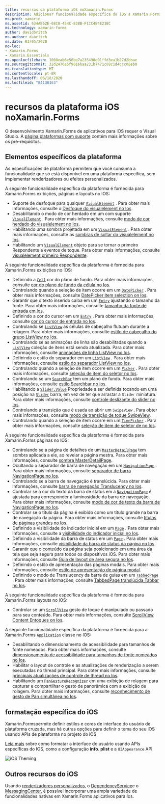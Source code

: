 ```yaml
---
title: recursos da plataforma iOS noXamarin.Forms
description: Adicionar funcionalidade específica do iOS a Xamarin.Forms aplicativos.
ms.prod: xamarin
ms.assetid: 634AB62E-68C8-454C-838B-F1CC4E4E21BC
ms.technology: xamarin-forms
author: davidbritch
ms.author: dabritch
ms.date: 03/05/2020
no-loc:
- Xamarin.Forms
- Xamarin.Essentials
ms.openlocfilehash: 1008eab6e56be7a235498e01ffd3ea1b27d2bbae
ms.sourcegitcommit: 32d2476a5f9016baa231b7471c88c1d4ccc08eb8
ms.translationtype: MT
ms.contentlocale: pt-BR
ms.lasthandoff: 06/18/2020
ms.locfileid: "84130163"
---
```

# <a name="ios-platform-features-in-xamarinforms"></a>recursos da plataforma iOS noXamarin.Forms

O desenvolvimento Xamarin.Forms de aplicativos para IOS requer o Visual Studio. A [página plataformas com suporte](~/get-started/supported-platforms.md) contém mais informações sobre os pré-requisitos.

## <a name="platform-specifics"></a>Elementos específicos da plataforma

As especificações de plataforma permitem que você consuma a funcionalidade que só está disponível em uma plataforma específica, sem implementar renderizadores ou efeitos personalizados.

A seguinte funcionalidade específica da plataforma é fornecida para Xamarin.Forms exibições, páginas e layouts no IOS:

- Suporte de desfoque para qualquer [`VisualElement`](xref:Xamarin.Forms.VisualElement) . Para obter mais informações, consulte o [Desfoque do visualelement no Ios](visualelement-blur.md).
- Desabilitando o modo de cor herdado em um com suporte [`VisualElement`](xref:Xamarin.Forms.VisualElement) . Para obter mais informações, consulte [modo de cor herdado do visualelement no Ios](legacy-color-mode.md).
- Habilitando uma sombra projetada em um [`VisualElement`](xref:Xamarin.Forms.VisualElement) . Para obter mais informações, consulte as [sombras de soltar do visualelement no Ios](visualelement-drop-shadow.md).
- Habilitando um [`VisualElement`](xref:Xamarin.Forms.VisualElement) objeto para se tornar o primeiro Respondente a eventos de toque. Para obter mais informações, consulte [visualelement primeiro Respondente](visualelement-first-responder.md).

A seguinte funcionalidade específica da plataforma é fornecida para Xamarin.Forms exibições no IOS:

- Definindo a [`Cell`](xref:Xamarin.Forms.Cell) cor do plano de fundo. Para obter mais informações, consulte [cor do plano de fundo da célula no Ios](cell-background-color.md).
- Controlando quando a seleção de item ocorre em um [`DatePicker`](xref:Xamarin.Forms.DatePicker) . Para obter mais informações, consulte [DatePicker item selection on Ios](datepicker-selection.md).
- Garantir que o texto inserido caiba em um [`Entry`](xref:Xamarin.Forms.Entry) ajustando o tamanho da fonte. Para obter mais informações, consulte [tamanho da fonte de entrada em Ios](entry-font-size.md).
- Definindo a cor do cursor em um [`Entry`](xref:Xamarin.Forms.Entry) . Para obter mais informações, consulte [cor do cursor de entrada no Ios](entry-cursor-color.md).
- Controlando se [`ListView`](xref:Xamarin.Forms.ListView) as células de cabeçalho flutuam durante a rolagem. Para obter mais informações, consulte [estilo de cabeçalho do grupo ListView no Ios](listview-group-header-style.md).
- Controlando se as animações de linha são desabilitadas quando a [`ListView`](xref:Xamarin.Forms.ListView) coleção de itens está sendo atualizada. Para obter mais informações, consulte [animações de linha ListView no Ios](listview-row-animations.md).
- Definindo o estilo do separador em um [`ListView`](xref:Xamarin.Forms.ListView) . Para obter mais informações, consulte [estilo do separador ListView no Ios](listview-separator-style.md).
- Controlando quando a seleção de item ocorre em um [`Picker`](xref:Xamarin.Forms.Picker) . Para obter mais informações, consulte [seleção de item do seletor no Ios](picker-selection.md).
- Controlando se um [`SearchBar`](xref:Xamarin.Forms.SearchBar) tem um plano de fundo. Para obter mais informações, consulte [estilo Searchbar no Ios](searchbar-style.md).
- Habilitando a [`Slider.Value`](xref:Xamarin.Forms.Slider.Value) Propriedade a ser definida tocando em uma posição na [`Slider`](xref:Xamarin.Forms.Slider) barra, em vez de ter que arrastar a `Slider` miniatura. Para obter mais informações, consulte [controle deslizante do slider no Ios](slider-thumb.md).
- Controlando a transição que é usada ao abrir um `SwipeView` . Para obter mais informações, consulte [modo de transição de toque SwipeView](swipeview-swipetransitionmode.md).
- Controlando quando a seleção de item ocorre em um [`TimePicker`](xref:Xamarin.Forms.TimePicker) . Para obter mais informações, consulte [seleção de item de seletor de no Ios](timepicker-selection.md).

A seguinte funcionalidade específica da plataforma é fornecida para Xamarin.Forms páginas no IOS:

- Controlando se a página de detalhes de um [`MasterDetailPage`](xref:Xamarin.Forms.MasterDetailPage) tem sombra aplicada a ele, ao revelar a página mestra. Para obter mais informações, consulte [sombra MasterDetailPage](masterdetailpage-shadow.md).
- Ocultando o separador de barra de navegação em um [`NavigationPage`](xref:Xamarin.Forms.NavigationPage) . Para obter mais informações, consulte [separador de barra NavigationPage no Ios](navigation-bar-separator.md).
- Controlando se a barra de navegação é translúcida. Para obter mais informações, consulte [barra de navegação Translucency no Ios](navigation-bar-translucent.md).
- Controlar se a cor do texto da barra de status em a [`NavigationPage`](xref:Xamarin.Forms.NavigationPage) é ajustada para corresponder à luminosidade da barra de navegação. Para obter mais informações, consulte [modo de cor de texto da barra de NavigationPage no Ios](status-bar-text-color.md).
- Controlar se o título da página é exibido como um título grande na barra de navegação da página. Para obter mais informações, consulte [títulos de páginas grandes no Ios](page-large-title.md).
- Definindo a visibilidade do indicador inicial em um [`Page`](xref:Xamarin.Forms.Page) . Para obter mais informações, consulte a [visibilidade do indicador inicial no Ios](page-home-indicator.md).
- Definindo a visibilidade da barra de status em um [`Page`](xref:Xamarin.Forms.Page) . Para obter mais informações, consulte [visibilidade da barra de status da página no Ios](page-status-bar-visibility.md).
- Garantir que o conteúdo da página seja posicionado em uma área da tela que seja segura para todos os dispositivos iOS. Para obter mais informações, consulte [Guia de layout de área segura no Ios](page-safe-area-layout.md).
- Definindo o estilo de apresentação das páginas modais. Para obter mais informações, consulte [estilo de apresentação de página modal](page-presentation-style.md).
- Definindo o modo de Translucency da barra de guias em um [`TabbedPage`](xref:Xamarin.Forms.TabbedPage) . Para obter mais informações, consulte [TabbedPage translúcida Tabbar no Ios](tabbedpage-translucent-tabbar.md).

A seguinte funcionalidade específica da plataforma é fornecida para Xamarin.Forms layouts no IOS:

- Controlar se um [`ScrollView`](xref:Xamarin.Forms.ScrollView) gesto de toque é manipulado ou passado para seu conteúdo. Para obter mais informações, consulte [ScrollView Content Entoques on Ios](scrollview-content-touches.md).

A seguinte funcionalidade específica da plataforma é fornecida para a Xamarin.Forms [`Application`](xref:Xamarin.Forms.Application) classe no IOS:

- Desabilitando o dimensionamento de acessibilidade para tamanhos de fonte nomeados. Para obter mais informações, consulte [dimensionamento de acessibilidade para tamanhos de fonte nomeados no Ios](named-font-size-scaling.md).
- Habilitar o layout de controle e as atualizações de renderização a serem executadas no thread principal. Para obter mais informações, consulte [principais atualizações de controle de thread no Ios](main-thread-updates-ui.md).
- Habilitando um [`PanGestureRecognizer`](xref:Xamarin.Forms.PanGestureRecognizer) em uma exibição de rolagem para capturar e compartilhar o gesto de panorâmica com a exibição de rolagem. Para obter mais informações, consulte [reconhecimento de gesto de Pan simultânea no Ios](application-pan-gesture.md).

## <a name="ios-specific-formatting"></a>formatação específica do iOS

Xamarin.Formspermite definir estilos e cores de interface do usuário de plataforma cruzada, mas há outras opções para definir o tema do seu iOS usando APIs de plataforma no projeto do iOS.

[Leia mais](formatting.md) sobre como formatar a interface do usuário usando APIs específicas do IOS, como a configuração **info. plist** e a `UIAppearance` API.

![](images/status-white-sml.png "iOS Theming")

## <a name="other-ios-features"></a>Outros recursos do iOS

Usando [renderizadores personalizados](~/xamarin-forms/app-fundamentals/custom-renderer/index.md), o [DependencyService](~/xamarin-forms/app-fundamentals/dependency-service/index.md)e o [MessagingCenter](~/xamarin-forms/app-fundamentals/messaging-center.md), é possível incorporar uma ampla variedade de funcionalidades nativas em Xamarin.Forms aplicativos para Ios.
